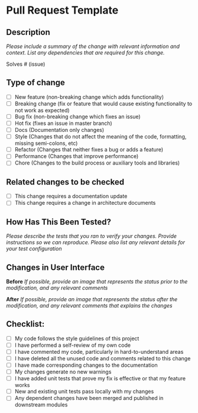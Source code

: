 # Pull Request Template

## Description

_Please include a summary of the change with relevant information and context. List any dependencies that are required for this change._

Solves # (issue)

## Type of change

- [ ] New feature (non-breaking change which adds functionality)
- [ ] Breaking change (fix or feature that would cause existing functionality to not work as expected)
- [ ] Bug fix (non-breaking change which fixes an issue)
- [ ] Hot fix (fixes an issue in master branch)
- [ ] Docs (Documentation only changes)
- [ ] Style (Changes that do not affect the meaning of the code, formatting, missing semi-colons, etc)
- [ ] Refactor (Changes that neither fixes a bug or adds a feature)
- [ ] Performance (Changes that improve performance)
- [ ] Chore (Changes to the build process or auxiliary tools and libraries)

## Related changes to be checked

- [ ] This change requires a documentation update
- [ ] This change requires a change in architecture documents

## How Has This Been Tested?

_Please describe the tests that you ran to verify your changes. Provide instructions so we can reproduce. Please also list any relevant details for your test configuration_

## Changes in User Interface

**Before**
_If possible, provide an image that represents the status prior to the modification, and any relevant comments_

**After**
_If possible, provide an image that represents the status after the modification, and any relevant comments that explains the changes_

## Checklist:

- [ ] My code follows the style guidelines of this project
- [ ] I have performed a self-review of my own code
- [ ] I have commented my code, particularly in hard-to-understand areas
- [ ] I have deleted all the unused code and comments related to this change
- [ ] I have made corresponding changes to the documentation
- [ ] My changes generate no new warnings
- [ ] I have added unit tests that prove my fix is effective or that my feature works
- [ ] New and existing unit tests pass locally with my changes
- [ ] Any dependent changes have been merged and published in downstream modules

